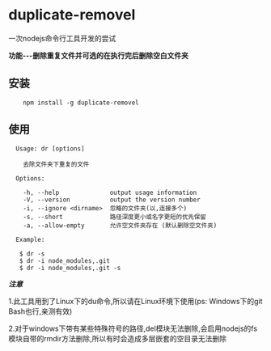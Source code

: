 # duplicate-removel
一次nodejs命令行工具开发的尝试

**功能---删除重复文件并可选的在执行完后删除空白文件夹**

## 安装
```
    npm install -g duplicate-removel
```

## 使用
```
  Usage: dr [options]

    去除文件夹下重复的文件

  Options:

    -h, --help              output usage information
    -V, --version           output the version number
    -i, --ignore <dirname>  忽略的文件夹(以,连接多个)
    -s, --short             路径深度更小或名字更短的优先保留
    -a, --allow-empty       允许空文件夹存在 (默认删除空文件夹)

  Example:

   $ dr -s
   $ dr -i node_modules,.git
   $ dr -i node_modules,.git -s
```

***注意***

1.此工具用到了Linux下的du命令,所以请在Linux环境下使用(ps: Windows下的git Bash也行,亲测有效)

2.对于windows下带有某些特殊符号的路径,del模块无法删除,会启用nodejs的fs模块自带的rmdir方法删除,所以有时会造成多层嵌套的空目录无法删除